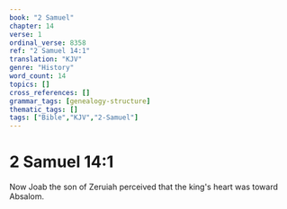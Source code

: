 ```yaml
---
book: "2 Samuel"
chapter: 14
verse: 1
ordinal_verse: 8358
ref: "2 Samuel 14:1"
translation: "KJV"
genre: "History"
word_count: 14
topics: []
cross_references: []
grammar_tags: [genealogy-structure]
thematic_tags: []
tags: ["Bible","KJV","2-Samuel"]
---
```


# 2 Samuel 14:1

Now Joab the son of Zeruiah perceived that the king's heart was toward Absalom.
